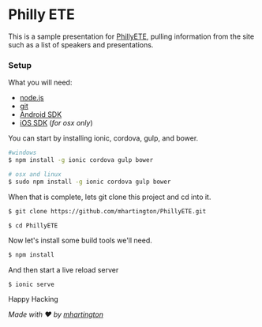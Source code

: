 # Philly ETE

 This is a sample presentation for [PhillyETE](http://phillyemergingtech.com/), pulling information from the site such as a list of speakers and presentations.

### Setup


 What you will need:


 - [node.js](https://nodejs.org/)
 - [git](http://git-scm.com/)
 - [Android SDK](http://developer.android.com/sdk/index.html)
 - [iOS SDK](https://developer.apple.com/xcode/) (_for osx only_)

You can start by installing ionic, cordova, gulp, and bower.

```bash
#windows
$ npm install -g ionic cordova gulp bower

# osx and linux
$ sudo npm install -g ionic cordova gulp bower
```

When that is complete, lets git clone this project and cd into it.

```bash
$ git clone https://github.com/mhartington/PhillyETE.git

$ cd PhillyETE
```

Now let's install some build tools we'll need.

```bash
$ npm install
```

And then start a live reload server

```
$ ionic serve
```


Happy Hacking


_Made with ♥ by [mhartington](https://twitter.com/mhartington)_
